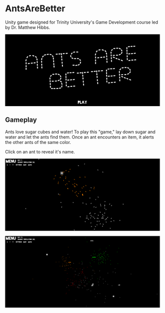 # AntsAreBetter

Unity game designed for Trinity University's Game Development course led by Dr. Matthew Hibbs.

![aab_title.PNG](https://github.com/eherbert/AntsAreBetter/blob/master/Images/aab_title.PNG)

## Gameplay

Ants love sugar cubes and water! To play this "game," lay down sugar and water and let the ants find them. Once an ant encounters an item, it alerts the other ants of the same color.

Click on an ant to reveal it's name.

![aab_multicolor.PNG](https://github.com/eherbert/AntsAreBetter/blob/master/Images/aab_multicolor.PNG)

![aab_multicolor2.PNG](https://github.com/eherbert/AntsAreBetter/blob/master/Images/aab_multicolor2.PNG)
